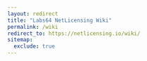 ```yaml
---
layout: redirect
title: "Labs64 NetLicensing Wiki"
permalink: /wiki
redirect_to: https://netlicensing.io/wiki/
sitemap:
  exclude: true
---
```

